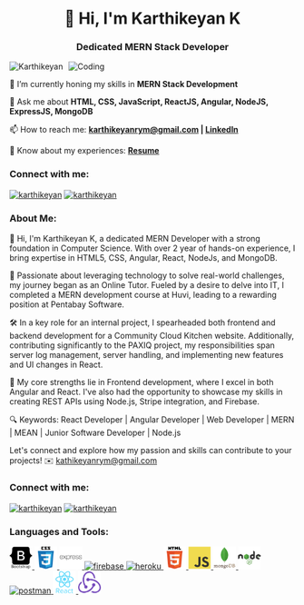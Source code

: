 <h1 align="center">👋 Hi, I'm Karthikeyan K</h1>
<h3 align="center">Dedicated MERN Stack Developer</h3>
<img align="right" alt="Coding" width="400" src="https://media4.giphy.com/media/qgQUggAC3Pfv687qPC/giphy.gif"/>

<p align="left"> <img src="https://komarev.com/ghpvc/?username=triplek24&label=Profile%20views&color=0e75b6&style=flat" alt="Karthikeyan" /> </p>

🌱 I’m currently honing my skills in **MERN Stack Development**

💬 Ask me about **HTML, CSS, JavaScript, ReactJS, Angular, NodeJS, ExpressJS, MongoDB**

📫 How to reach me: **karthikeyanrym@gmail.com | [LinkedIn](https://www.linkedin.com/in/karthikeyan-k-2ab1aa1b5/)**

📄 Know about my experiences: **[Resume](https://drive.google.com/file/d/1MpfgXjVCkDxgyAMbHl22Kl1Om19vGc9j/view)**

<h3 align="left">Connect with me:</h3>
<p align="left">
  <a href="https://www.linkedin.com/in/karthikeyan-k-2ab1aa1b5/" target="blank"><img align="center" src="https://raw.githubusercontent.com/rahuldkjain/github-profile-readme-generator/master/src/images/icons/Social/linked-in-alt.svg" alt="karthikeyan" height="30" width="40" /></a>
  <a href="https://www.instagram.com/triple_k_karthi/" target="blank"><img align="center" src="https://raw.githubusercontent.com/rahuldkjain/github-profile-readme-generator/master/src/images/icons/Social/instagram.svg" alt="karthikeyan" height="30" width="40" /></a>
</p>

<h3 align="left">About Me:</h3>

🚀 Hi, I'm Karthikeyan K, a dedicated MERN Developer with a strong foundation in Computer Science. With over 2 year of hands-on experience, I bring expertise in HTML5, CSS, Angular, React, NodeJs, and MongoDB.

🌱 Passionate about leveraging technology to solve real-world challenges, my journey began as an Online Tutor. Fueled by a desire to delve into IT, I completed a MERN development course at Huvi, leading to a rewarding position at Pentabay Software.

🛠️ In a key role for an internal project, I spearheaded both frontend and backend development for a Community Cloud Kitchen website. Additionally, contributing significantly to the PAXIQ project, my responsibilities span server log management, server handling, and implementing new features and UI changes in React.

🚀 My core strengths lie in Frontend development, where I excel in both Angular and React. I've also had the opportunity to showcase my skills in creating REST APIs using Node.js, Stripe integration, and Firebase.

🔍 Keywords: React Developer | Angular Developer | Web Developer | MERN | MEAN | Junior Software Developer | Node.js

Let's connect and explore how my passion and skills can contribute to your projects! ✉️ kathikeyanrym@gmail.com


<h3 align="left">Connect with me:</h3>
<p align="left">
<a href="https://www.linkedin.com/in/karthikeyan-k-2ab1aa1b5/" target="blank"><img align="center" src="https://raw.githubusercontent.com/rahuldkjain/github-profile-readme-generator/master/src/images/icons/Social/linked-in-alt.svg" alt="karthikeyan" height="30" width="40" /></a>
  <a href="https://www.instagram.com/triple_k_karthi/" target="blank"><img align="center" src="https://raw.githubusercontent.com/rahuldkjain/github-profile-readme-generator/master/src/images/icons/Social/instagram.svg" alt="karthikeyan" height="30" width="40" /></a>
</p>

<h3 align="left">Languages and Tools:</h3>
<p align="left">  </a> <a href="https://getbootstrap.com" target="_blank" rel="noreferrer"> <img src="https://raw.githubusercontent.com/devicons/devicon/master/icons/bootstrap/bootstrap-plain-wordmark.svg" alt="bootstrap" width="40" height="40"/> </a> <a href="https://www.w3schools.com/css/" target="_blank" rel="noreferrer"> <img src="https://raw.githubusercontent.com/devicons/devicon/master/icons/css3/css3-original-wordmark.svg" alt="css3" width="40" height="40"/> </a> <a href="https://expressjs.com" target="_blank" rel="noreferrer"> <img src="https://raw.githubusercontent.com/devicons/devicon/master/icons/express/express-original-wordmark.svg" alt="express" width="40" height="40"/> </a> <a href="https://firebase.google.com/" target="_blank" rel="noreferrer"> <img src="https://www.vectorlogo.zone/logos/firebase/firebase-icon.svg" alt="firebase" width="40" height="40"/> </a> <a href="https://heroku.com" target="_blank" rel="noreferrer"> <img src="https://www.vectorlogo.zone/logos/heroku/heroku-icon.svg" alt="heroku" width="40" height="40"/> </a> <a href="https://www.w3.org/html/" target="_blank" rel="noreferrer"> <img src="https://raw.githubusercontent.com/devicons/devicon/master/icons/html5/html5-original-wordmark.svg" alt="html5" width="40" height="40"/> </a> <a href="https://developer.mozilla.org/en-US/docs/Web/JavaScript" target="_blank" rel="noreferrer"> <img src="https://raw.githubusercontent.com/devicons/devicon/master/icons/javascript/javascript-original.svg" alt="javascript" width="40" height="40"/> </a> <a href="https://www.mongodb.com/" target="_blank" rel="noreferrer"> <img src="https://raw.githubusercontent.com/devicons/devicon/master/icons/mongodb/mongodb-original-wordmark.svg" alt="mongodb" width="40" height="40"/> </a><a href="https://nodejs.org" target="_blank" rel="noreferrer"> <img src="https://raw.githubusercontent.com/devicons/devicon/master/icons/nodejs/nodejs-original-wordmark.svg" alt="nodejs" width="40" height="40"/> </a> <a href="https://postman.com" target="_blank" rel="noreferrer"> <img src="https://www.vectorlogo.zone/logos/getpostman/getpostman-icon.svg" alt="postman" width="40" height="40"/> </a> <a href="https://reactjs.org/" target="_blank" rel="noreferrer"> <img src="https://raw.githubusercontent.com/devicons/devicon/master/icons/react/react-original-wordmark.svg" alt="react" width="40" height="40"/> </a> <a href="https://redux.js.org" target="_blank" rel="noreferrer"> <img src="https://raw.githubusercontent.com/devicons/devicon/master/icons/redux/redux-original.svg" alt="redux" width="40" height="40"/> </a> </p>



